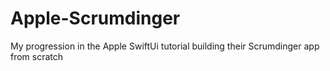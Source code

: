 # Apple-Scrumdinger

My progression in the Apple SwiftUi tutorial building their Scrumdinger app from scratch
